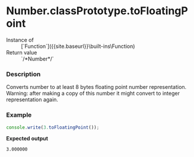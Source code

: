 # Number.classPrototype.toFloatingPoint

<dl>
<dt> Instance of </dt><dd markdown="1">
 [`Function`]({{site.baseurl}}\built-ins\Function) 
</dd>
<dt> Return value </dt><dd markdown="1">
 `/*Number*/` 
</dd>
</dl>

### Description

Converts number to at least 8 bytes floating point number representation. 
Warning: after making a copy of this number it might convert 
to integer representation again.

### Example

```js
console.write(3.toFloatingPoint());
```

**Expected output**

```
3.000000
```

